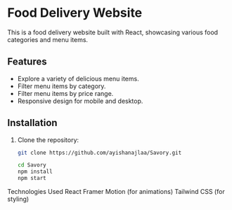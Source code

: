 # Food Delivery Website

This is a food delivery website built with React, showcasing various food categories and menu items.

## Features

- Explore a variety of delicious menu items.
- Filter menu items by category.
- Filter menu items by price range.
- Responsive design for mobile and desktop.

## Installation

1. Clone the repository:

   ```bash
   git clone https://github.com/ayishanajlaa/Savory.git

   cd Savory
   npm install
   npm start
   ```

Technologies Used
React
Framer Motion (for animations)
Tailwind CSS (for styling)

